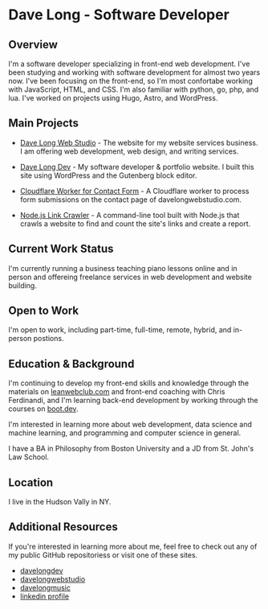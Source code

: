 # Dave Long - Software Developer

## Overview

I'm a software developer specializing in front-end web development.  I've been studying and working with software development for almost two years now.  I've been focusing on the front-end, so I'm most confortabe working with JavaScript, HTML, and CSS. I'm also familiar with python, go, php, and lua.  I've worked on projects using Hugo, Astro, and WordPress.

## Main Projects

- [Dave Long Web Studio](https://davelongwebstudio.com) - The website for my website services business.  I am offering web development, web design, and writing services.

- [Dave Long Dev](https://davelongdev.com) - My software developer & portfolio website.  I built this site using WordPress and the Gutenberg block editor.

- [Cloudflare Worker for Contact Form](https://github.com/davelongdev/cloudflare-worker-contact-form) - A Cloudflare worker to process form submissions on the contact page of davelongwebstudio.com.

- [Node.js Link Crawler](https://github.com/davelongdev/link-report-crawler) - A command-line tool built with Node.js that crawls a website to find and count the site's links and create a report.

## Current Work Status

I'm currently running a business teaching piano lessons online and in person and offereing freelance services in web development and website building.

## Open to Work

I'm open to work, including part-time, full-time, remote, hybrid, and in-person postions.

## Education & Background

I'm continuing to develop my front-end skills and knowledge through the materials on [leanwebclub.com](https://leanwebclub.com) and front-end coaching with Chris Ferdinandi, and I'm learning back-end development by working through the courses on [boot.dev](https://boot.dev).

I'm interested in learning more about web development, data science and machine learning, and programming and computer science in general.

I have a BA in Philosophy from Boston University and a JD from St. John's Law School.

## Location

I live in the Hudson Vally in NY.

## Additional Resources

If you're interested in learning more about me, feel free to check out any of my public GitHub repositoriess or visit one of these sites.

- [davelongdev](https://davelongdev.com)
- [davelongwebstudio](https://davelongwebstudio.com)
- [davelongmusic](https://davelongmusic.com)
- [linkedin profile](https://linkedin.com/in/davelong111)
